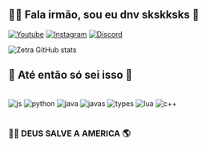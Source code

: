 ## 👋🏼 Fala irmão, sou eu dnv skskksks 🤠

[![Youtube](https://img.shields.io/badge/YouTube-FF0000?style=for-the-badge&logo=youtube&logoColor=white)](https://www.youtube.com/channel/UCyJhVjtFHyzDmb8-5J_rbjw)
[![Instagram](https://img.shields.io/badge/Instagram-E4405F?style=for-the-badge&logo=instagram&logoColor=white)](https://www.instagram.com/zetra_ofc/)
[![Discord](https://img.shields.io/badge/Discord-7289DA?style=for-the-badge&logo=discord&logoColor=white)](https://discord.gg/wAqD2AuPag)

![Zetra GitHub stats](https://github-readme-stats.vercel.app/api?username=Zetra-YX&show_icons=true&theme=dracula&locale=pt-br)

## 📌 Até então só sei isso 🐴

<div style="display: line_block"><br/>
<img align="center" alt="js" src="https://img.shields.io/badge/C%23-239120?style=for-the-badge&logo=c-sharp&logoColor=white" />
<img align="center" alt="python" src="https://img.shields.io/badge/Python-3776AB?style=for-the-badge&logo=python&logoColor=white" />
<img align="center" alt="java" src="https://img.shields.io/badge/Java-ED8B00?style=for-the-badge&logo=java&logoColor=white" />
<img align="center" alt="javas" src="https://img.shields.io/badge/JavaScript-F7DF1E?style=for-the-badge&logo=javascript&logoColor=black" />
<img align="center" alt="types" src="https://img.shields.io/badge/TypeScript-007ACC?style=for-the-badge&logo=typescript&logoColor=white" />
<img align="center" alt="lua" src="https://img.shields.io/badge/Lua-2C2D72?style=for-the-badge&logo=lua&logoColor=white" />
<img align="center" alt="c++" src="https://img.shields.io/badge/C%2B%2B-00599C?style=for-the-badge&logo=c%2B%2B&logoColor=white" />
</div><br/>

### 🦸🏻 DEUS SALVE A AMERICA 🌎


